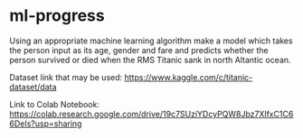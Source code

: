 # ml-progress

Using an appropriate machine learning algorithm make a model which takes the person input as its age, gender and fare and predicts whether the person survived or died when the RMS Titanic sank in north Altantic ocean. 

Dataset link that may be used: https://www.kaggle.com/c/titanic-dataset/data 

Link to Colab Notebook: https://colab.research.google.com/drive/19c7SUziYDcyPQW8Jbz7XlfxC1C66DeIs?usp=sharing
